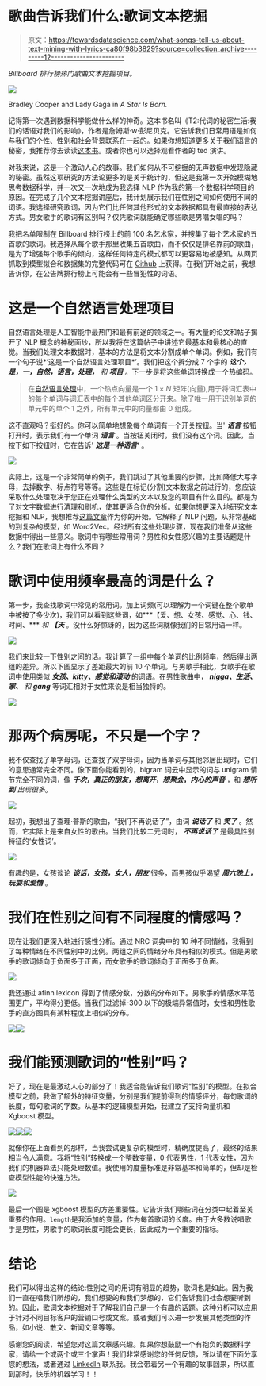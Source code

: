 # 歌曲告诉我们什么:歌词文本挖掘

> 原文：<https://towardsdatascience.com/what-songs-tell-us-about-text-mining-with-lyrics-ca80f98b3829?source=collection_archive---------12----------------------->

*Billboard 排行榜热门歌曲文本挖掘项目。*

![](img/1fe67e170c2e4a676a701db2f839e1a1.png)

Bradley Cooper and Lady Gaga in *A Star Is Born.*

记得第一次遇到数据科学能做什么样的神奇。这本书名叫《T2:代词的秘密生活:我们的话语对我们的影响》，作者是詹姆斯·w·彭尼贝克。它告诉我们日常用语是如何与我们的个性、性别和社会背景联系在一起的。如果你想知道更多关于我们语言的秘密，我推荐你去读读[这本书](https://www.amazon.com/Secret-Life-Pronouns-Words-About/dp/1608194965)。或者你也可以选择观看作者的 ted 演讲。

对我来说，这是一个激动人心的故事。我们如何从不可挖掘的无声数据中发现隐藏的秘密。虽然这项研究的方法论更多的是关于统计的，但这是我第一次开始模糊地思考数据科学，并一次又一次地成为我选择 NLP 作为我的第一个数据科学项目的原因。在完成了几个文本挖掘讲座后，我计划展示我们在性别之间如何使用不同的词语。我选择研究歌词，因为它们比任何其他形式的文本数据都具有最直接的表达方式。男女歌手的歌词有区别吗？仅凭歌词就能确定哪些歌是男唱女唱的吗？

我把名单限制在 Billboard 排行榜上的前 100 名艺术家，并搜集了每个艺术家的五首歌的歌词。我选择从每个歌手那里收集五首歌曲，而不仅仅是排名靠前的歌曲，是为了增强每个歌手的倾向，这样任何特定的模式都可以更容易地被感知。从网页抓取到模型拟合和数据集的完整代码可在 [Github](https://github.com/jjone36/lyrics) 上获得。在我们开始之前，我想告诉你，在公告牌排行榜上可能会有一些冒犯性的词语。

# 这是一个自然语言处理项目

自然语言处理是人工智能中最热门和最有前途的领域之一。有大量的论文和帖子揭开了 NLP 概念的神秘面纱，所以我将在这篇帖子中讲述它最基本和最核心的直觉。当我们处理文本数据时，基本的方法是将文本分割成单个单词。例如，我们有一个句子说*‘这是一个自然语言处理项目*’。我们把这个拆分成 7 个字的 ***这个，是，一，自然，语言，处理，*** *和* ***项目*** 。下一步是将这些单词转换成一个热编码。

> 在[自然语言处理](https://en.wikipedia.org/wiki/Natural_language_processing)中，一个热点向量是一个 1 × *N* 矩阵(向量),用于将词汇表中的每个单词与词汇表中的每个其他单词区分开来。除了唯一用于识别单词的单元中的单个 1 之外，所有单元中的向量都由 0 组成。

这不直观吗？挺好的。你可以简单地想象每个单词有一个开关按钮。当' ***语言*** 按钮打开时，表示我们有一个单词 ***语言*** 。当按钮关闭时，我们没有这个词。因此，当按下如下按钮时，它在告诉' ***这是一种语言'*** 。

![](img/963f267499550952e54e5fd287cc8701.png)

实际上，这是一个非常简单的例子，我们跳过了其他重要的步骤，比如降低大写字母，去掉数字、标点符号等等。这些是在标记(分割)文本数据之前进行的，您应该采取什么处理取决于您正在处理什么类型的文本以及您的项目有什么目的。都是为了对文字数据进行清理和刷机，使其更适合你的分析。如果你想更深入地研究文本挖掘和 NLP，我想推荐[这篇文章](https://blog.insightdatascience.com/how-to-solve-90-of-nlp-problems-a-step-by-step-guide-fda605278e4e)作为你的开始。它解释了 NLP 问题，从非常基础的到复杂的模型，如 Word2Vec。经过所有这些处理步骤，现在我们准备从这些数据中得出一些意义。歌词中有哪些常用词？男性和女性感兴趣的主要话题是什么？我们在歌词上有什么不同？

# 歌词中使用频率最高的词是什么？

第一步，我查找歌词中常见的常用词。加上词频(可以理解为一个词键在整个歌单中被按了多少次)，我们可以看到这些词，如***【爱、想、女孩、感觉、心、钱、时间、*** *和* ***【天*** 。没什么好惊讶的，因为这些词就像我们的日常用语一样。

![](img/76c80c3f33eedd3d254848c67a099562.png)

我们来比较一下性别之间的话。我计算了一组中每个单词的比例频率，然后得出两组的差异。所以下图显示了差距最大的前 10 个单词。与男歌手相比，女歌手在歌词中使用类似 ***女孩、kitty、感觉和滚动*** 的词语。在男性歌曲中， ***nigga、生活、家、*** *和* ***gang*** 等词汇相对于女性来说是相当独特的。

![](img/bf89a4d8cd76fdd91d9e4242dd0ed3b5.png)

# 那两个病房呢，不只是一个字？

我不仅查找了单字母词，还查找了双字母词，因为当单词与其他邻居出现时，它们的意思通常完全不同。像下面你能看到的，bigram 词云中显示的词与 unigram 情节完全不同的词，像 ***千次，真正的朋友，想离开*，*想聚会*，*内心的声音*** ，和 ***想听到*** *出现很多*。

![](img/37c16fcc8c0a2e047b36a0ad1203ca3d.png)

起初，我想出了查理·普斯的歌曲，“我们不再说话了”，由词 ***说话了*** 和 ***笑了*** 。然而，它实际上是来自女性的歌曲。当我们比较二元词时， ***不再说话了*** 是最具性别特征的‘女性词’。

![](img/0430ec00e88c3d06c88caebc3b6da19e.png)

有趣的是，女孩谈论 ***谈话，女孩，女人，朋友*** 很多，而男孩似乎渴望 ***周六晚上，玩耍和爱情*** 。

# 我们在性别之间有不同程度的情感吗？

现在让我们更深入地进行感性分析。通过 NRC 词典中的 10 种不同情绪，我得到了每种情绪在不同性别中的比例。两组之间的情绪分布具有相似的模式。但是男歌手的歌词倾向于负面多于正面，而女歌手的歌词倾向于正面多于负面。

![](img/34491c95c83c3b1b561f47933cf1b781.png)

我还通过 afinn lexicon 得到了情感分数，分数的分布如下。男歌手的情感水平范围更广，平均得分更低。当我们过滤掉-300 以下的极端异常值时，女性和男性歌手的直方图具有某种程度上相似的分布。

![](img/0c3d7565053ba5e5b8306294ce3eaf04.png)![](img/af0203ebe428e69e6fe04b81a61fa8be.png)

# 我们能预测歌词的“性别”吗？

好了，现在是最激动人心的部分了！我适合能告诉我们歌词“性别”的模型。在拟合模型之前，我做了额外的特征变量，分别是我们提前得到的情感评分，每句歌词的长度，每句歌词的字数。从基本的逻辑模型开始，我建立了支持向量机和 Xgboost 模型。

![](img/95ac3de0012127413f8bf6a0c6b69ffe.png)![](img/2ad0ec6b823997f39a011c2d0c7ba205.png)![](img/c4a9ce7895c2b7213cef01ebbb453345.png)

就像你在上面看到的那样，当我尝试更复杂的模型时，精确度提高了，最终的结果相当令人满意。我将“性别”转换成一个整数变量，0 代表男性，1 代表女性，因为我们的机器算法只能处理数值。我使用的度量标准是非常基本和简单的，但却是检查模型性能的快速方法。

![](img/bdc6a1deb7a61afd0f64aa92b13409ea.png)

最后一个图是 xgboost 模型的方差重要性。它告诉我们哪些词在分类中起着至关重要的作用。`length`是我添加的变量，作为每首歌词的长度。由于大多数说唱歌手是男性，男歌手的歌词长度可能会更长，因此成为一个重要的指标。

# 结论

我们可以得出这样的结论:性别之间的用词有明显的趋势，歌词也是如此。因为我们一直在唱我们所想的，我们想要的和我们梦想的，它们告诉我们社会想要听到的。因此，歌词文本挖掘对于了解我们自己是一个有趣的话题。这种分析可以应用于针对不同目标客户的营销口号或文案。或者我们可以进一步发展其他类型的作品，如小说、散文、新闻文章等等。

感谢您的阅读，希望您对这篇文章感兴趣。如果你想鼓励一个有抱负的数据科学家，请给一个或两个或三个掌声！我们非常感谢您的任何反馈，所以请在下面分享您的想法，或者通过 [LinkedIn](https://www.linkedin.com/in/jiwon-jeong/) 联系我。我会带着另一个有趣的故事回来，所以直到那时，快乐的机器学习！！